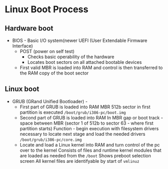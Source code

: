 # Linux Boot Process

## Hardware boot

* BIOS - Basic I/O system(newer UEFI (User Extendable Firmware Interface)
	* POST (power on self test)
		* Checks basic operability of the hardware
		* Locates boot sectors on all attached bootable devices
	* First valid MBR is loaded into RAM and control is then transferred to the
	  RAM copy of the boot sector

## Linux boot

* GRUB (GRand Unified Bootloader) - 
	* First part of GRUB is loaded into RAM
	  MBR 512b sector in first partition is executed
	  `/boot/grub/i386-pc/boot.img`
	* Second part of GRUB is loaded into RAM
	  In MBR gap or boot track - space between MBR (sector 1 of 512b to sector 63 - where first partition starts)
	  Function - begin execution with filesystem drivers necessary to locate next stage and load the needed drivers
	  `/boot/grub/i386-pc/core.img`
	* Locate and load a Linux kernel into RAM and turn control of the pc over to the kernel
	  Consists of files and runtime kernel modules that are loaded as needed from the `/boot`
	  Shows preboot selection screen
	  All kernel files are identifyable by start of `vmlinuz`

